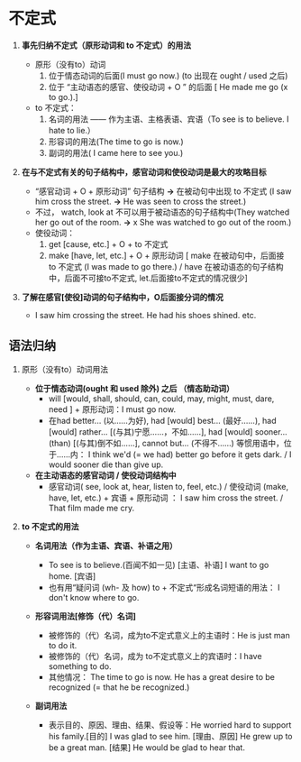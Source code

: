 # 不定式

1. **事先归纳不定式（原形动词和 to 不定式）的用法**
    - 原形（没有to）动词
        1. 位于情态动词的后面(I must go now.) (to 出现在 ought / used 之后)
        1. 位于 “主动语态的感官、使役动词 + O ” 的后面 [ He made me go (x to go.).] 
    - to 不定式：
        1. 名词的用法 —— 作为主语、主格表语、宾语（To see is to believe. I hate to lie.）
        1. 形容词的用法(The time to go is now.)
        1. 副词的用法( I came here to see you.)

1. **在与不定式有关的句子结构中，感官动词和使役动词是最大的攻略目标**
    - “感官动词 + O + 原形动词” 句子结构 **->** 在被动句中出现 to 不定式 (I saw him cross the street. **->** He was seen to cross the street.)
    - 不过， watch, look at 不可以用于被动语态的句子结构中(They watched her go out of the room. **->** x She was watched to go out of the room.)
    - 使役动词：
        1. get [cause, etc.] + O + to 不定式
        1. make [have, let, etc.] + O + 原形动词 [ make 在被动句中，后面接 to 不定式 (I was made to go there.) / have 在被动语态的句子结构中，后面不可接to不定式, let.后面接to不定式的情况很少]

1. **了解在感官[使役]动词的句子结构中，O后面接分词的情况**
    - I saw him crossing the street. He had his shoes shined. etc.

## 语法归纳

1. 原形（没有to）动词用法
    - **位于情态动词(ought 和 used 除外) 之后 （情态助动词）**
        - will [would, shall, should, can, could, may, might, must, dare, need ] + 原形动词：I must go now.
        - 在had better... (以……为好), had [would] best... (最好……), had [would] rather... [(与其)宁愿……，不如……], had [would] sooner... (than) [(与其)倒不如……], cannot but... (不得不……) 等惯用语中，位于……内： I think we'd (= we had) better go before it gets dark. / I would sooner die than give up.
    - **在主动语态的感官动词 / 使役动词结构中**
        - 感官动词( see, look at, hear, listen to, feel, etc.) / 使役动词 (make, have, let, etc.) + 宾语 + 原形动词 ： I saw him cross the street. / That film made me cry.

1. **to 不定式的用法**
    - **名词用法（作为主语、宾语、补语之用）**
        - To see is to believe.(百闻不如一见) [主语、补语] I want to go home. [宾语]
        - 也有用“疑问词 (wh- 及 how) to + 不定式“形成名词短语的用法： I don't know where to go.

    - **形容词用法[修饰（代）名词]**
        - 被修饰的（代）名词，成为to不定式意义上的主语时：He is just man to do it.
        - 被修饰的（代）名词，成为 to不定式意义上的宾语时：I have something to do.
        - 其他情况： The time to go is now. He has a great desire to be recognized (= that he be recognized.)
    - **副词用法**
        - 表示目的、原因、理由、结果、假设等：He worried hard to support his family.[目的] I was glad to see him. [理由、原因] He grew up to be a great man. [结果] He would be glad to hear that.